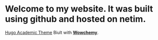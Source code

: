 #  Welcome to my website. It was built using github and hosted on netim. 
[Hugo Academic Theme](https://github.com/wowchemy/starter-hugo-academic)
Biult with [**Wowchemy**](https://wowchemy.com).
